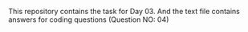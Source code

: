 This repository contains the task for Day 03. And the text file contains answers for coding questions (Question NO: 04)

